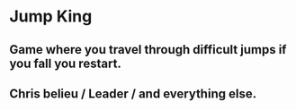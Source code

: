 # Jump King
## Game where you travel through difficult jumps if you fall you restart.
## Chris belieu / Leader / and everything else. 
